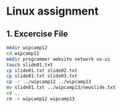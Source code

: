 # Linux assignment

## 1. Excercise File

```bash
mkdir wipcamp12
cd wipcamp12
mkdir programmer website network ux-ui
touch slide01.txt
cp slide01.txt slide02.txt
cp slide01.txt slide03.txt
cp -r ../wipcamp12 ../wipcamp13
mv slide01.txt ../wipcamp13/newslide.txt
cd ..
rm -r wipcamp12 wipcamp13
```
